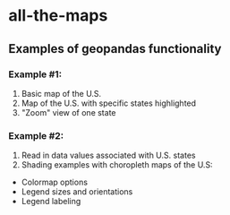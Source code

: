 # all-the-maps

## Examples of geopandas functionality


### Example #1:
1. Basic map of the U.S.
2. Map of the U.S. with specific states highlighted
3. "Zoom" view of one state

### Example #2:
1. Read in data values associated with U.S. states
2. Shading examples with choropleth maps of the U.S:
- Colormap options
- Legend sizes and orientations
- Legend labeling
